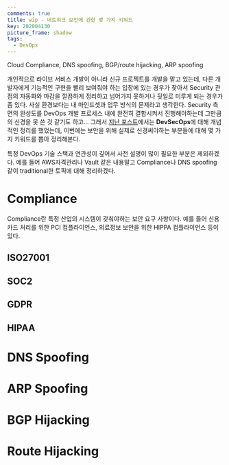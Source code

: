 ```yaml
---
comments: true
title: wip - 네트워크 보안에 관한 몇 가지 키워드
key: 202004130
picture_frame: shadow
tags:
  - DevOps
---
```


Cloud Compliance, DNS spoofing, BGP/route hijacking, ARP spoofing

<!--more-->

개인적으로 라이브 서비스 개발이 아니라 신규 프로젝트를 개발을 맡고 있는데,
다른 개발자에게 기능적인 구현을 빨리 보여줘야 하는 입장에 있는 경우가 잦아서
Security 관점의 자동화와 마감을 깔끔하게 정리하고 넘어가지 못하거나 뒷일로 미루게 되는 경우가 좀 있다.
사실 환경보다는 내 마인드셋과 업무 방식의 문제라고 생각한다.
Security 측면의 완성도를 DevOps 개발 프로세스 내에 완전히 결합시켜서 진행해야하는데 그만큼의 신경을 못 쓴 것 같기도 하고...
그래서 [지난 포스트](https://rokrokss.com/post/2020/04/12/DevSecOps.html)에서는 **DevSecOps**에 대해 개념적인 정리를 했었는데, 이번에는 보안을 위해 실제로 신경써야하는 부분들에 대해 몇 가지 키워드를 뽑아 정리해본다.

특정 DevOps 기술 스택과 연관성이 깊어서 사전 설명이 많이 필요한 부분은 제외하겠다.
예를 들어 AWS자격관리나 Vault 같은 내용말고 Compliance나 DNS spoofing 같이 traditional한 토픽에 대해 정리하겠다.

# Compliance

Compliance란 특정 산업의 시스템이 갖춰야하는 보안 요구 사항이다. 예를 들어 신용카드 처리를 위한 PCI 컴플라이언스, 의료정보 보안을 위한 HIPPA 컴플라이언스 등이 있다.

## ISO27001

## SOC2

## GDPR

## HIPAA

# DNS Spoofing

# ARP Spoofing

# BGP Hijacking

# Route Hijacking


